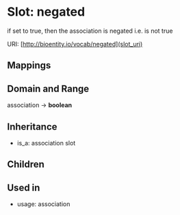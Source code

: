 # Slot: negated


if set to true, then the association is negated i.e. is not true

URI: [http://bioentity.io/vocab/negated](slot_uri)
## Mappings

## Domain and Range

association -> **boolean**
## Inheritance

 *  is_a: association slot
## Children

## Used in

 *  usage: association
